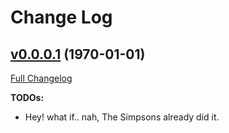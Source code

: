 # Change Log

## [v0.0.0.1](https://github.com/ctubio/ctubio.github.io/tree/master) (1970-01-01)

[Full Changelog](https://github.com/ctubio/ctubio.github.io/commits/master)

**TODOs:**

- Hey! what if.. nah, The Simpsons already did it.
